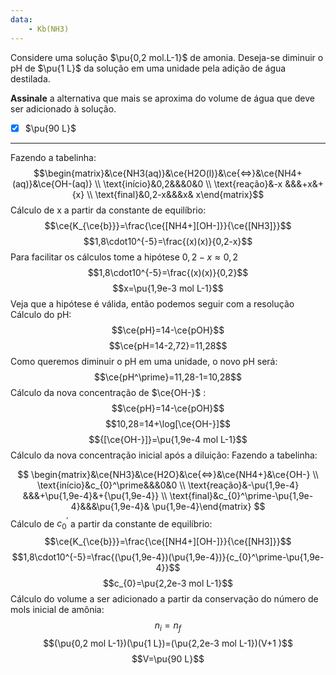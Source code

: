 ```yaml
---
data:
    - Kb(NH3)
---
```


Considere uma solução $\pu{0,2 mol.L-1}$ de amonia. Deseja-se diminuir o pH de $\pu{1 L}$ da solução em uma unidade pela adição de água destilada.

**Assinale** a alternativa que mais se aproxima do volume de água que deve ser adicionado à solução.

- [x] $\pu{90 L}$

---

Fazendo a tabelinha:
$$\begin{matrix}&\ce{NH3(aq)}&\ce{H2O(l)}&\ce{<=>}&\ce{NH4+(aq)}&\ce{OH-(aq)} \\ \text{início}&0,2&&&0&0 \\ \text{reação}&-x &&&+x&+{x}  \\ \text{final}&0,2-x&&&x& x\end{matrix}$$
Cálculo de x a partir da constante de equilíbrio:
$$\ce{K_{\ce{b}}}=\frac{\ce{[NH4+][OH-]}}{\ce{[NH3]}}$$
$$1,8\cdot10^{-5}=\frac{(x)(x)}{0,2-x}$$
Para facilitar os cálculos tome a hipótese $0,2-x\approx 0,2$
$$1,8\cdot10^{-5}=\frac{(x)(x)}{0,2}$$
$$x=\pu{1,9e-3 mol L-1}$$
Veja que a hipótese é válida, então podemos seguir com a resolução
Cálculo do pH:
$$\ce{pH}=14-\ce{pOH}$$
$$\ce{pH=14-2,72}=11,28$$
Como queremos diminuir o pH em uma unidade, o novo pH será:
$$\ce{pH^\prime}=11,28-1=10,28$$
Cálculo da nova concentração de $\ce{OH-}$ :
$$\ce{pH}=14-\ce{pOH}$$
$$10,28=14+\log[\ce{OH-}]$$
$${[\ce{OH-}]}=\pu{1,9e-4 mol L-1}$$
Cálculo da nova concentração inicial após a diluição:
Fazendo a tabelinha:

$$
    \begin{matrix}&\ce{NH3}&\ce{H2O}&\ce{<=>}&\ce{NH4+}&\ce{OH-} \\ \text{início}&c_{0}^\prime&&&0&0 \\ \text{reação}&-\pu{1,9e-4} &&&+\pu{1,9e-4}&+{\pu{1,9e-4}}  \\ \text{final}&c_{0}^\prime-\pu{1,9e-4}&&&\pu{1,9e-4}& \pu{1,9e-4}\end{matrix}
$$
Cálculo de $c_{0}^\prime$ a partir da constante de equilíbrio:
$$\ce{K_{\ce{b}}}=\frac{\ce{[NH4+][OH-]}}{\ce{[NH3]}}$$
$$1,8\cdot10^{-5}=\frac{(\pu{1,9e-4})(\pu{1,9e-4})}{c_{0}^\prime-\pu{1,9e-4}}$$
$$c_{0}=\pu{2,2e-3 mol L-1}$$
Cálculo do volume a ser adicionado a partir da conservação do número de mols inicial de amônia:
$$n_{i}=n_{f}$$
$$(\pu{0,2 mol L-1})(\pu{1 L})=(\pu{2,2e-3 mol L-1})(V+1 )$$
$$V=\pu{90 L}$$
